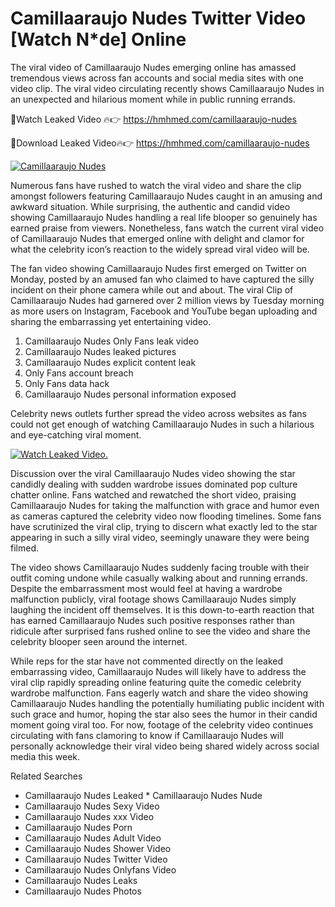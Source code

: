 ﻿# Camillaaraujo Nudes Twitter Video [Watch N*de] Online

The viral video of ﻿Camillaaraujo Nudes emerging online has amassed tremendous views across fan accounts and social media sites with one video clip. The viral video circulating recently shows ﻿Camillaaraujo Nudes in an unexpected and hilarious moment while in public running errands. 

🔴Watch Leaked Video 🔥👉  https://hmhmed.com/camillaaraujo-nudes 

🔴Download Leaked Video🔥👉  https://hmhmed.com/camillaaraujo-nudes 

[![Camillaaraujo Nudes](https://i.imgur.com/dJHk4Zq.gif)](https://hmhmed.com/camillaaraujo-nudes)

Numerous fans have rushed to watch the viral video and share the clip amongst followers featuring ﻿Camillaaraujo Nudes caught in an amusing and awkward situation. While surprising, the authentic and candid video showing ﻿Camillaaraujo Nudes handling a real life blooper so genuinely has earned praise from viewers. Nonetheless, fans watch the current viral video of ﻿Camillaaraujo Nudes that emerged online with delight and clamor for what the celebrity icon’s reaction to the widely spread viral video will be.

The fan video showing ﻿Camillaaraujo Nudes first emerged on Twitter on Monday, posted by an amused fan who claimed to have captured the silly incident on their phone camera while out and about. The viral Clip of ﻿Camillaaraujo Nudes had garnered over 2 million views by Tuesday morning as more users on Instagram, Facebook and YouTube began uploading and sharing the embarrassing yet entertaining video. 

1. ﻿Camillaaraujo Nudes Only Fans leak video
2. ﻿Camillaaraujo Nudes leaked pictures
3. ﻿Camillaaraujo Nudes explicit content leak
4. Only Fans account breach
5. Only Fans data hack
6. ﻿Camillaaraujo Nudes personal information exposed

Celebrity news outlets further spread the video across websites as fans could not get enough of watching ﻿Camillaaraujo Nudes in such a hilarious and eye-catching viral moment. 

[![Watch Leaked Video.](https://miro.medium.com/v2/resize:fit:828/format:webp/1*cilzJN44JGOrTw9NJCrNHA.gif "Watch Leaked Video")](https://hmhmed.com/camillaaraujo-nudes)

Discussion over the viral ﻿Camillaaraujo Nudes video showing the star candidly dealing with sudden wardrobe issues dominated pop culture chatter online. Fans watched and rewatched the short video, praising ﻿Camillaaraujo Nudes for taking the malfunction with grace and humor even as cameras captured the celebrity video now flooding timelines. Some fans have scrutinized the viral clip, trying to discern what exactly led to the star appearing in such a silly viral video, seemingly unaware they were being filmed.

The video shows ﻿Camillaaraujo Nudes suddenly facing trouble with their outfit coming undone while casually walking about and running errands. Despite the embarrassment most would feel at having a wardrobe malfunction publicly, viral footage shows ﻿Camillaaraujo Nudes simply laughing the incident off themselves. It is this down-to-earth reaction that has earned ﻿Camillaaraujo Nudes such positive responses rather than ridicule after surprised fans rushed online to see the video and share the celebrity blooper seen around the internet.  

While reps for the star have not commented directly on the leaked embarrassing video, ﻿Camillaaraujo Nudes will likely have to address the viral clip rapidly spreading online featuring quite the comedic celebrity wardrobe malfunction. Fans eagerly watch and share the video showing ﻿Camillaaraujo Nudes handling the potentially humiliating public incident with such grace and humor, hoping the star also sees the humor in their candid moment going viral too. For now, footage of the celebrity video continues circulating with fans clamoring to know if ﻿Camillaaraujo Nudes will personally acknowledge their viral video being shared widely across social media this week.

Related Searches
* ﻿Camillaaraujo Nudes Leaked
﻿* Camillaaraujo Nudes Nude
* ﻿Camillaaraujo Nudes Sexy Video
* ﻿Camillaaraujo Nudes xxx Video
* ﻿Camillaaraujo Nudes Porn
* ﻿Camillaaraujo Nudes Adult Video
* ﻿Camillaaraujo Nudes Shower Video
* ﻿Camillaaraujo Nudes Twitter Video
* ﻿Camillaaraujo Nudes Onlyfans Video
* ﻿Camillaaraujo Nudes Leaks
* ﻿Camillaaraujo Nudes Photos